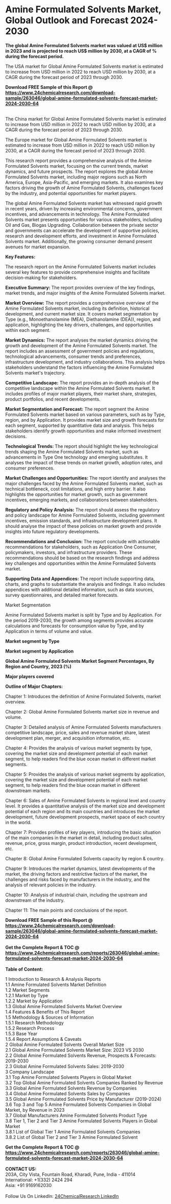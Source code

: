 <h1>Amine Formulated Solvents Market, Global Outlook and Forecast 2024-2030</h1><p><strong>The global Amine Formulated Solvents market was valued at US$ million in 2023 and is projected to reach US$ million by 2030, at a CAGR of % during the forecast period.</strong></p><p>
</p><p>The USA market for Global Amine Formulated Solvents market is estimated to increase from USD million in 2022 to reach USD million by 2030, at a CAGR during the forecast period of 2023 through 2030.</p><div><b>Download FREE Sample of this Report @ 
            <a href="https://www.24chemicalresearch.com/download-sample/263046/global-amine-formulated-solvents-forecast-market-2024-2030-64">
            https://www.24chemicalresearch.com/download-sample/263046/global-amine-formulated-solvents-forecast-market-2024-2030-64</a></b></div><br><p>
</p><p>The China market for Global Amine Formulated Solvents market is estimated to increase from USD million in 2022 to reach USD million by 2030, at a CAGR during the forecast period of 2023 through 2030.</p><p>
</p><p>The Europe market for Global Amine Formulated Solvents market is estimated to increase from USD million in 2022 to reach USD million by 2030, at a CAGR during the forecast period of 2023 through 2030.</p><p>
</p><p>This research report provides a comprehensive analysis of the Amine Formulated Solvents market, focusing on the current trends, market dynamics, and future prospects. The report explores the global Amine Formulated Solvents market, including major regions such as North America, Europe, Asia-Pacific, and emerging markets. It also examines key factors driving the growth of Amine Formulated Solvents, challenges faced by the industry, and potential opportunities for market players.</p><p>
The global Amine Formulated Solvents market has witnessed rapid growth in recent years, driven by increasing environmental concerns, government incentives, and advancements in technology. The Amine Formulated Solvents market presents opportunities for various stakeholders, including Oil and Gas, Biogas Upgrading. Collaboration between the private sector and governments can accelerate the development of supportive policies, research and development efforts, and investment in Amine Formulated Solvents market. Additionally, the growing consumer demand present avenues for market expansion.</p><p>
<strong>Key Features:</strong></p><p>
The research report on the Amine Formulated Solvents market includes several key features to provide comprehensive insights and facilitate decision-making for stakeholders.</p><p>
<strong>Executive Summary: </strong>The report provides overview of the key findings, market trends, and major insights of the Amine Formulated Solvents market.</p><p>
<strong>Market Overview:</strong> The report provides a comprehensive overview of the Amine Formulated Solvents market, including its definition, historical development, and current market size. It covers market segmentation by Type (e.g., Monoethanolamine (MEA), Diethanolamine (DEA)), region, and application, highlighting the key drivers, challenges, and opportunities within each segment.</p><p>
<strong>Market Dynamics:</strong> The report analyses the market dynamics driving the growth and development of the Amine Formulated Solvents market. The report includes an assessment of government policies and regulations, technological advancements, consumer trends and preferences, infrastructure development, and industry collaborations. This analysis helps stakeholders understand the factors influencing the Amine Formulated Solvents market's trajectory.</p><p>
<strong>Competitive Landscape:</strong> The report provides an in-depth analysis of the competitive landscape within the Amine Formulated Solvents market. It includes profiles of major market players, their market share, strategies, product portfolios, and recent developments.</p><p>
<strong>Market Segmentation and Forecast:</strong> The report segment the Amine Formulated Solvents market based on various parameters, such as by Type, region, and by Application. It provides market size and growth forecasts for each segment, supported by quantitative data and analysis. This helps stakeholders identify growth opportunities and make informed investment decisions.</p><p>
<strong>Technological Trends: </strong>The report should highlight the key technological trends shaping the Amine Formulated Solvents market, such as advancements in Type One technology and emerging substitutes. It analyses the impact of these trends on market growth, adoption rates, and consumer preferences.</p><p>
<strong>Market Challenges and Opportunities: </strong>The report identify and analyses the major challenges faced by the Amine Formulated Solvents market, such as technical bottleneck, cost limitations, and high entry barrier. It also highlights the opportunities for market growth, such as government incentives, emerging markets, and collaborations between stakeholders.</p><p>
<strong>Regulatory and Policy Analysis:</strong> The report should assess the regulatory and policy landscape for Amine Formulated Solvents, including government incentives, emission standards, and infrastructure development plans. It should analyse the impact of these policies on market growth and provide insights into future regulatory developments.</p><p>
<strong>Recommendations and Conclusion: </strong>The report conclude with actionable recommendations for stakeholders, such as Application One Consumer, policymakers, investors, and infrastructure providers. These recommendations should be based on the research findings and address key challenges and opportunities within the Amine Formulated Solvents market.</p><p>
<strong>Supporting Data and Appendices: </strong>The report include supporting data, charts, and graphs to substantiate the analysis and findings. It also includes appendices with additional detailed information, such as data sources, survey questionnaires, and detailed market forecasts.</p><p>
Market Segmentation</p><p>
Amine Formulated Solvents market is split by Type and by Application. For the period 2019-2030, the growth among segments provides accurate calculations and forecasts for consumption value by Type, and by Application in terms of volume and value.</p><p>
<strong>Market segment by Type</strong></p><p>
</p><p>
</p><p><strong>Market segment by Application</strong></p><p>
</p><p>
</p><p><strong>Global Amine Formulated Solvents Market Segment Percentages, By Region and Country, 2023 (%)</strong></p><p>
</p><p>
</p><p></p><p>
</p><p><strong>Major players covered</strong></p><p>
</p><p>
</p><p><strong>Outline of Major Chapters:</strong></p><p>
Chapter 1: Introduces the definition of Amine Formulated Solvents, market overview.</p><p>
Chapter 2: Global Amine Formulated Solvents market size in revenue and volume.</p><p>
Chapter 3: Detailed analysis of Amine Formulated Solvents manufacturers competitive landscape, price, sales and revenue market share, latest development plan, merger, and acquisition information, etc.</p><p>
Chapter 4: Provides the analysis of various market segments by type, covering the market size and development potential of each market segment, to help readers find the blue ocean market in different market segments.</p><p>
Chapter 5: Provides the analysis of various market segments by application, covering the market size and development potential of each market segment, to help readers find the blue ocean market in different downstream markets.</p><p>
Chapter 6: Sales of Amine Formulated Solvents in regional level and country level. It provides a quantitative analysis of the market size and development potential of each region and its main countries and introduces the market development, future development prospects, market space of each country in the world.</p><p>
Chapter 7: Provides profiles of key players, introducing the basic situation of the main companies in the market in detail, including product sales, revenue, price, gross margin, product introduction, recent development, etc.</p><p>
Chapter 8: Global Amine Formulated Solvents capacity by region &amp; country.</p><p>
Chapter 9: Introduces the market dynamics, latest developments of the market, the driving factors and restrictive factors of the market, the challenges and risks faced by manufacturers in the industry, and the analysis of relevant policies in the industry.</p><p>
Chapter 10: Analysis of industrial chain, including the upstream and downstream of the industry.</p><p>
Chapter 11: The main points and conclusions of the report.</p><div><b>Download FREE Sample of this Report @ 
            <a href="https://www.24chemicalresearch.com/download-sample/263046/global-amine-formulated-solvents-forecast-market-2024-2030-64">
            https://www.24chemicalresearch.com/download-sample/263046/global-amine-formulated-solvents-forecast-market-2024-2030-64</a></b></div><br><div><b>Get the Complete Report & TOC @ 
            <a href="https://www.24chemicalresearch.com/reports/263046/global-amine-formulated-solvents-forecast-market-2024-2030-64">
            https://www.24chemicalresearch.com/reports/263046/global-amine-formulated-solvents-forecast-market-2024-2030-64</a></b></div><br>
            <b>Table of Content:</b><p>1 Introduction to Research & Analysis Reports<br />
    1.1 Amine Formulated Solvents Market Definition<br />
    1.2 Market Segments<br />
        1.2.1 Market by Type<br />
        1.2.2 Market by Application<br />
    1.3 Global Amine Formulated Solvents Market Overview<br />
    1.4 Features & Benefits of This Report<br />
    1.5 Methodology & Sources of Information<br />
        1.5.1 Research Methodology<br />
        1.5.2 Research Process<br />
        1.5.3 Base Year<br />
        1.5.4 Report Assumptions & Caveats<br />
2 Global Amine Formulated Solvents Overall Market Size<br />
    2.1 Global Amine Formulated Solvents Market Size: 2023 VS 2030<br />
    2.2 Global Amine Formulated Solvents Revenue, Prospects & Forecasts: 2019-2030<br />
    2.3 Global Amine Formulated Solvents Sales: 2019-2030<br />
3 Company Landscape<br />
    3.1 Top Amine Formulated Solvents Players in Global Market<br />
    3.2 Top Global Amine Formulated Solvents Companies Ranked by Revenue<br />
    3.3 Global Amine Formulated Solvents Revenue by Companies<br />
    3.4 Global Amine Formulated Solvents Sales by Companies<br />
    3.5 Global Amine Formulated Solvents Price by Manufacturer (2019-2024)<br />
    3.6 Top 3 and Top 5 Amine Formulated Solvents Companies in Global Market, by Revenue in 2023<br />
    3.7 Global Manufacturers Amine Formulated Solvents Product Type<br />
    3.8 Tier 1, Tier 2 and Tier 3 Amine Formulated Solvents Players in Global Market<br />
        3.8.1 List of Global Tier 1 Amine Formulated Solvents Companies<br />
        3.8.2 List of Global Tier 2 and Tier 3 Amine Formulated Solvent</p><div><b>Get the Complete Report & TOC @ 
            <a href="https://www.24chemicalresearch.com/reports/263046/global-amine-formulated-solvents-forecast-market-2024-2030-64">
            https://www.24chemicalresearch.com/reports/263046/global-amine-formulated-solvents-forecast-market-2024-2030-64</a></b></div><br><b>CONTACT US:</b><br>
            203A, City Vista, Fountain Road, Kharadi, Pune, India - 411014<br>
            International: +1(332) 2424 294<br>
            Asia: +91 9169162030 <br><br>
            Follow Us On LinkedIn: <a href="https://www.linkedin.com/company/24chemicalresearch/">24ChemicalResearch LinkedIn</a>